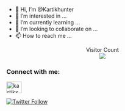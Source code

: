 - 👋 Hi, I’m @Kartikhunter
- 👀 I’m interested in ...
- 🌱 I’m currently learning ...
- 💞️ I’m looking to collaborate on ...
- 📫 How to reach me ...

<p align="center"> 
  Visitor Count<br>
<img src="https://profile-counter.glitch.me/Kartikhunter/count.svg" />
</p>

<h3 align="left">Connect with me:</h3>
<p align="left">
<a href="https://twitter.com/kartikxwd" target="blank"><img align="center" src="https://raw.githubusercontent.com/rahuldkjain/github-profile-readme-generator/master/src/images/icons/Social/twitter.svg" alt="kartikxwd" height="30" width="40" /></a>
</p>

[![Twitter Follow](https://img.shields.io/twitter/follow/kartikxwd?color=1DA1F0&logo=twitter&style=for-the-badge)](https://twitter.com/intent/follow?screen_name=kartikxwd)


<!---
Kartikhunter/Kartikhunter is a ✨ special ✨ repository because its `README.md` (this file) appears on your GitHub profile.
You can click the Preview link to take a look at your changes.
--->
